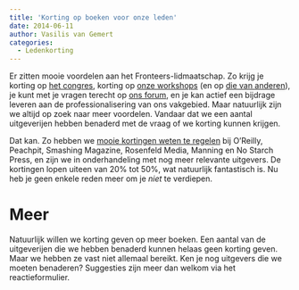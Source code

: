```yaml
---
title: 'Korting op boeken voor onze leden'
date: 2014-06-11
author: Vasilis van Gemert
categories:
  - Ledenkorting
---
```


Er zitten mooie voordelen aan het Fronteers-lidmaatschap. Zo krijg je korting op [het congres](/congres), korting op [onze workshops](/workshops) (en op [die van anderen](/blog/categorieen/ledenkorting)), je kunt met je vragen terecht op [ons forum](https://forum.fronteers.nl/), en je kan actief een bijdrage leveren aan de professionalisering van ons vakgebied. Maar natuurlijk zijn we altijd op zoek naar meer voordelen. Vandaar dat we een aantal uitgeverijen hebben benaderd met de vraag of we korting kunnen krijgen.

Dat kan. Zo hebben we [mooie kortingen weten te regelen](/vereniging/korting-op-boeken) bij O’Reilly, Peachpit, Smashing Magazine, Rosenfeld Media, Manning en No Starch Press, en zijn we in onderhandeling met nog meer relevante uitgevers. De kortingen lopen uiteen van 20% tot 50%, wat natuurlijk fantastisch is. Nu heb je geen enkele reden meer om je _niet_ te verdiepen.

# Meer

Natuurlijk willen we korting geven op meer boeken. Een aantal van de uitgeverijen die we hebben benaderd kunnen helaas geen korting geven. Maar we hebben ze vast niet allemaal bereikt. Ken je nog uitgevers die we moeten benaderen? Suggesties zijn meer dan welkom via het reactieformulier.
